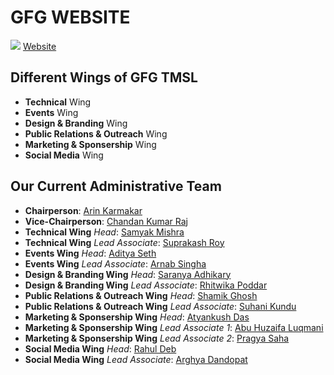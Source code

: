 # GFG WEBSITE

[![](https://visitcount.itsvg.in/api?id=GFG-TMSL-Official8&icon=0&color=1)](https://visitcount.itsvg.in)
[Website](https://gfg-tmsl.vercel.app)

## Different Wings of GFG TMSL
  - **Technical** Wing
  - **Events** Wing
  - **Design & Branding** Wing
  - **Public Relations & Outreach** Wing
  - **Marketing & Sponsership** Wing
  - **Social Media** Wing

## Our Current Administrative Team
  - **Chairperson**: [Arin Karmakar](mailto:)
  - **Vice-Chairperson**: [Chandan Kumar Raj](mailto:)
  - **Technical Wing** *Head*: [Samyak Mishra](mailto:samyakmishra61@gmail.com)
  - **Technical Wing** *Lead Associate*: [Suprakash Roy](mailto:suprakash.05roy@gmail.com)
  - **Events Wing** *Head*: [Aditya Seth](mailto:contact@adityaseth.in)
  - **Events Wing** *Lead Associate*: [Arnab Singha](mailto:singhaarnab007@gmail.com)
  - **Design & Branding Wing** *Head*: [Saranya Adhikary](mailto:saranyaemailme@gmail.com)
  - **Design & Branding Wing** *Lead Associate*: [Rhitwika Poddar](mailto:rhitwikapoddar@gmail.com)
  - **Public Relations & Outreach Wing** *Head*: [Shamik Ghosh](mailto:shamikghoshxd@gmail.com)
  - **Public Relations & Outreach Wing** *Lead Associate*: [Suhani Kundu](mailto:suhanikundu.2004@gmail.com)
  - **Marketing & Sponsership Wing** *Head*: [Atyankush Das](mailto:atyankushd@gmail.com)
  - **Marketing & Sponsership Wing** *Lead Associate 1*: [Abu Huzaifa Luqmani](mailto:huzaifaluqmani13@gmail.com)
  - **Marketing & Sponsership Wing** *Lead Associate 2*: [Pragya Saha](mailto:sasha156julla@gmail.com)
  - **Social Media Wing** *Head*: [Rahul Deb](mailto:rdeb97412@gmail.com)
  - **Social Media Wing** *Lead Associate*: [Arghya Dandopat](mailto:dandapatarghya71@gmail.com)
